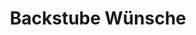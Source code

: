---
title: "Backstube Wünsche"
url: /muenchen/backstube-wuensche-maria-probst-strasse/
shop: Bäckerei
---